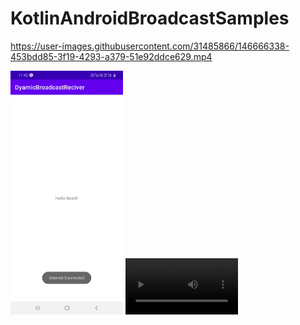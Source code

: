 # KotlinAndroidBroadcastSamples



https://user-images.githubusercontent.com/31485866/146666338-453bdd85-3f19-4293-a379-51e92ddce629.mp4


<img src = "screenshots/DyamicBroadcastReciver.jpg" width = "180" /> 

<video src="screenshots/DyamicBroadcastReciver.jpg" width=180/>



